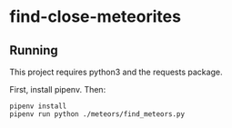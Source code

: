 # find-close-meteorites

## Running

This project requires python3 and the requests package.

First, install pipenv. Then:

```
pipenv install
pipenv run python ./meteors/find_meteors.py
```

